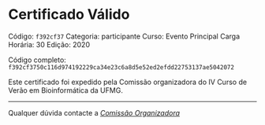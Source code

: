 # Certificado Válido

Código: `f392cf37`
Categoria: participante
Curso: Evento Principal
Carga Horária: 30
Edição: 2020


Código completo: `f392cf3750c116d974192229ca34e23c6a8d5e52ed2efdd22753137ae5042072`


Este certificado foi expedido pela Comissão organizadora do IV Curso de Verão em Bioinformática da UFMG.

----

Qualquer dúvida contacte a [_Comissão Organizadora_](<mailto:cursobioinfoufmg@gmail.com$subject=[Certificados]>)

